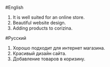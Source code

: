 #English
1) It is well suited for an online store.
2) Beautiful website design.
3) Adding products to corizina.

#Русский
1) Хорошо подходит для интернет магазина.
2) Красивый дизайн сайта.
3) Добавление товаров в коризину.
